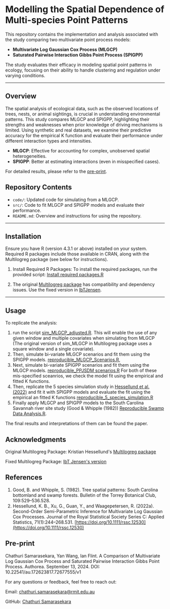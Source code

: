 # **Modelling the Spatial Dependence of Multi-species Point Patterns**

This repository contains the implementation and analysis associated with the study comparing two multivariate point process models: 
- **Multivariate Log Gaussian Cox Process (MLGCP)**
-  **Saturated Pairwise Interaction Gibbs Point Process (SPIGPP)**

The study evaluates their efficacy in modeling spatial point patterns in ecology, focusing on their ability to handle clustering and regulation under varying conditions.

---

## **Overview**

The spatial analysis of ecological data, such as the observed locations of trees, nests, or animal sightings, is crucial in understanding environmental patterns. This study compares MLGCP and SPIGPP, highlighting their strengths and weaknesses when prior knowledge of driving mechanisms is limited. Using synthetic and real datasets, we examine their predictive accuracy for the empirical K function and evaluate their performance under different interaction types and intensities.

- **MLGCP**: Effective for accounting for complex, unobserved spatial heterogeneities.
- **SPIGPP**: Better at estimating interactions (even in misspecified cases).

For detailed results, please refer to the [pre-print](https://doi.org/10.22541/au.172623817.72677555/v1).

## **Repository Contents**
- `code/`: Updated code for simulating from a MLGCP.
- `src/`: Code to fit MLGCP and SPIGPP models and evaluate their performance.
- `README.md`: Overview and instructions for using the repository.

---

## **Installation**

Ensure you have R (version 4.3.1 or above) installed on your system. Required R packages include those available in CRAN, along with the Multilogreg package (see below for instructions).

1. Install Required R Packages:
To install the required packages, run the provided script: [Install required packages.R](Install%20required%20packages.R)

2. The original [Multilogreg package](https://github.com/kristianhessellund/Multilogreg.git) has compatibility and dependency issues. Use the fixed version in [IbTJensen](https://github.com/IbTJensen/Multilogreg.git).

---

## **Usage**

To replicate the analysis:
1. run the script [sim_MLGCP_adjusted.R](Sim_MLGCP_adjusteed.R). This will enable the use of any given window and multiple covariates when simulating from MLGCP (The original version of sim_MLGCP in Multilogreg package uses a square window and a single covariate).
2. Then, simulate bi-variate MLGCP scenarios and fit them using the SPIGPP models. [reproducible_MLGCP_Scenarios.R](reproducible_MLGCP_Scenarios.R), 
3. Next, simulate bi-variate SPIGPP scenarios and fit them using the MLGCP models. [reproducible_PPJSDM scenarios.R](reproducible_PPJSDM%20scenarios.R)
   For both of these mis-specified sceanrios, we check the model fit using the empirical and fitted K functions.
5. Then, replicate the 5 species simulation study in [Hessellund et al. (2022)](https://doi.org/10.1111/rssc.12530) and fit it with SPIGPP models and evaluate the fit using the empirical an fitted K functions [reproducible_5_species_simulation.R](reproducible_5_species_simulation.R)
6. Finally apply MLGCP and SPIGPP models to the South Carolina Savannah river site study (Good & Whipple (1982)) [Reproducible Swamp Data Analysis.R](Reproducible%20Swamp%20Data%20Analysis.R).

The final results and interpretations of them can be found the paper.

## Acknowledgments

Original Multilogreg Package: Kristian Hessellund's [Multilogreg package](https://github.com/kristianhessellund/Multilogreg.git) 

Fixed Multilogreg Package: [IbT Jensen's version](https://github.com/IbTJensen/Multilogreg.git)

## References
1. Good, B. and Whipple, S. (1982). Tree spatial patterns: South Carolina bottomland and swamp forests. Bulletin of the Torrey Botanical Club, 109:529–536.528.
2. Hessellund, K. B., Xu, G., Guan, Y., and Waagepetersen, R. (2022a). Second-Order Semi-Parametric Inference for Multivariate Log Gaussian Cox Processes. Journal of the Royal Statistical Society Series C: Applied Statistics, 71(1):244–268.531. [https://doi.org/10.1111/rssc.12530](https://doi.org/10.1111/rssc.12530)

## Pre-print
Chathuri Samarasekara, Yan Wang, Ian Flint. A Comparison of Multivariate Log Gaussian Cox Process and Saturated Pairwise Interaction Gibbs Point Process. Authorea. September 13, 2024. DOI: 10.22541/au.172623817.72677555/v1

For any questions or feedback, feel free to reach out:

Email: [chathuri.samarasekara@rmit.edu.au](mailto:chathuri.samarasekara@rmit.edu.au)

GitHub: [Chathuri Samarasekara](https://github.com/chathuri-sam)
